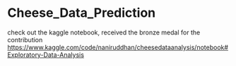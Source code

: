 # Cheese_Data_Prediction
check out the kaggle notebook, received the bronze medal for the contribution https://www.kaggle.com/code/naniruddhan/cheesedataanalysis/notebook#Exploratory-Data-Analysis
